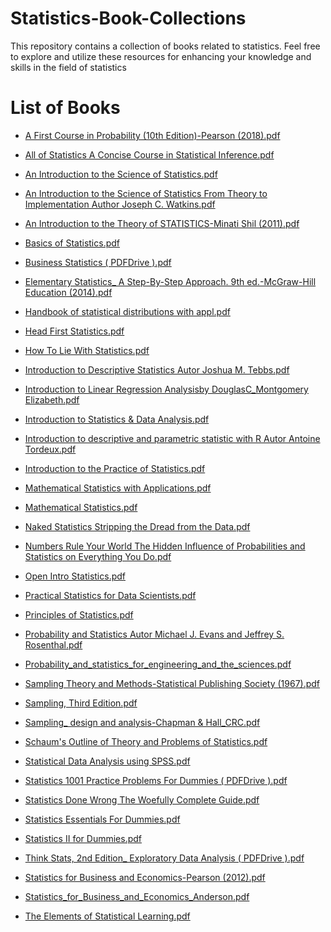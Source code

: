# Statistics-Book-Collections
This repository contains a collection of books related to statistics.  Feel free to explore and utilize these resources for enhancing your knowledge and skills in the field of statistics

# List of Books

-  [A First Course in Probability (10th Edition)-Pearson (2018).pdf](https://github.com/sawrab02/Statistics-Book-Collections/blob/main/Books/A%20First%20Course%20in%20Probability%20(10th%20Edition)-Pearson%20(2018).pdf)
 
-  [All of Statistics A Concise Course in Statistical Inference.pdf](https://github.com/sawrab02/Statistics-Book-Collections/blob/main/Books/All%20of%20Statistics%20A%20Concise%20Course%20in%20Statistical%20Inference.pdf)

-  [An Introduction to the Science of Statistics.pdf](https://github.com/sawrab02/Statistics-Book-Collections/blob/main/Books/An%20Introduction%20to%20the%20Science%20of%20Statistics.pdf)

-  [An Introduction to the Science of Statistics From Theory to Implementation Author Joseph C. Watkins.pdf](https://github.com/sawrab02/Statistics-Book-Collections/blob/main/Books/An%20Introduction%20to%20the%20Science%20of%20StatisticsFrom%20Theory%20to%20Implementation%20Author%20Joseph%20C.%20Watkins.pdf)

-  [An Introduction to the Theory of STATISTICS-Minati Shil (2011).pdf](https://github.com/sawrab02/Statistics-Book-Collections/blob/main/Books/An%20Introduction%20to%20the%20Theory%20of%20STATISTICS-Minati%20Shil%20(2011).pdf)

-  [Basics of Statistics.pdf](https://github.com/sawrab02/Statistics-Book-Collections/blob/main/Books/Basics%20of%20Statistics.pdf)

-  [Business Statistics ( PDFDrive ).pdf](https://github.com/sawrab02/Statistics-Book-Collections/blob/main/Books/Business%20Statistics%20(%20PDFDrive%20).pdf)

-  [Elementary Statistics_ A Step-By-Step Approach. 9th ed.-McGraw-Hill Education (2014).pdf](https://github.com/sawrab02/Statistics-Book-Collections/blob/main/Books/Elementary%20Statistics_%20A%20Step-By-Step%20Approach.%209th%20ed.-McGraw-Hill%20Education%20(2014).pdf)

-  [Handbook of statistical distributions with appl.pdf](https://github.com/sawrab02/Statistics-Book-Collections/blob/main/Books/Handbook%20of%20statistical%20distributions%20with%20appl.pdf)

-  [Head First Statistics.pdf](https://github.com/sawrab02/Statistics-Book-Collections/blob/main/Books/Head%20First%20Statistics.pdf)

-  [How To Lie With Statistics.pdf](https://github.com/sawrab02/Statistics-Book-Collections/blob/main/Books/How%20To%20Lie%20With%20Statistics.pdf)

-  [Introduction to Descriptive Statistics Autor Joshua M. Tebbs.pdf](https://github.com/sawrab02/Statistics-Book-Collections/blob/main/Books/Introduction%20to%20Descriptive%20Statistics%20Autor%20Joshua%20M.%20Tebbs.pdf)

-  [Introduction to Linear Regression Analysisby DouglasC_Montgomery Elizabeth.pdf](https://github.com/sawrab02/Statistics-Book-Collections/blob/main/Books/Introduction%20to%20Linear%20Regression%20Analysisby%20DouglasC_Montgomery%20Elizabeth.pdf)

-  [Introduction to Statistics & Data Analysis.pdf](https://github.com/sawrab02/Statistics-Book-Collections/blob/main/Books/Introduction%20to%20Statistics%20%26%20Data%20Analysis.pdf)

-  [Introduction to descriptive and parametric statistic with R Autor Antoine Tordeux.pdf](https://github.com/sawrab02/Statistics-Book-Collections/blob/main/Books/Introduction%20to%20descriptive%20and%20parametric%20statistic%20with%20R%20Autor%20Antoine%20Tordeux.pdf)

-  [Introduction to the Practice of Statistics.pdf](https://github.com/sawrab02/Statistics-Book-Collections/blob/main/Books/Introduction%20to%20the%20Practice%20of%20Statistics.pdf)

-  [Mathematical Statistics with Applications.pdf](https://github.com/sawrab02/Statistics-Book-Collections/blob/main/Books/Mathematical%20Statistics%20with%20Applications.pdf)

-  [Mathematical Statistics.pdf](https://github.com/sawrab02/Statistics-Book-Collections/blob/main/Books/Mathematical%20Statistics.pdf)

-  [Naked Statistics Stripping the Dread from the Data.pdf](https://github.com/sawrab02/Statistics-Book-Collections/blob/main/Books/Naked%20Statistics%20Stripping%20the%20Dread%20from%20the%20Data.pdf)

-  [Numbers Rule Your World The Hidden Influence of Probabilities and Statistics on Everything You Do.pdf](https://github.com/sawrab02/Statistics-Book-Collections/blob/main/Books/Numbers%20Rule%20Your%20World%20The%20Hidden%20Influence%20of%20Probabilities%20and%20Statistics%20on%20Everything%20You%20Do.pdf)

-  [Open Intro Statistics.pdf](https://github.com/sawrab02/Statistics-Book-Collections/blob/main/Books/Open%20Intro%20Statistics.pdf)

-  [Practical Statistics for Data Scientists.pdf](https://github.com/sawrab02/Statistics-Book-Collections/blob/main/Books/Practical%20Statistics%20for%20Data%20Scientists.pdf)

-  [Principles of Statistics.pdf](https://github.com/sawrab02/Statistics-Book-Collections/blob/main/Books/Principles%20of%20Statistics.pdf)

-  [Probability and Statistics Autor Michael J. Evans and Jeffrey S. Rosenthal.pdf](https://github.com/sawrab02/Statistics-Book-Collections/blob/main/Books/Probability%20and%20Statistics%20Autor%20Michael%20J.%20Evans%20and%20Jeffrey%20S.%20Rosenthal.pdf)

-  [Probability_and_statistics_for_engineering_and_the_sciences.pdf](https://github.com/sawrab02/Statistics-Book-Collections/blob/main/Books/Probability_and_statistics_for_engineering_and_the_sciences.pdf)

-  [Sampling Theory and Methods-Statistical Publishing Society (1967).pdf](https://github.com/sawrab02/Statistics-Book-Collections/blob/main/Books/Sampling%20Theory%20and%20Methods-Statistical%20Publishing%20Society%20(1967).pdf)

-  [Sampling, Third Edition.pdf](https://github.com/sawrab02/Statistics-Book-Collections/blob/main/Books/Sampling%2C%20Third%20Edition.pdf)

-  [Sampling_ design and analysis-Chapman & Hall_CRC.pdf](https://github.com/sawrab02/Statistics-Book-Collections/blob/main/Books/Sampling_%20design%20and%20analysis-Chapman%20%26%20Hall_CRC.pdf)

-  [Schaum's Outline of Theory and Problems of Statistics.pdf](https://github.com/sawrab02/Statistics-Book-Collections/blob/main/Books/Schaum's%20Outline%20of%20Theory%20and%20Problems%20of%20Statistics.pdf)

-  [Statistical  Data Analysis using SPSS.pdf](https://github.com/sawrab02/Statistics-Book-Collections/blob/main/Books/Statistical%20%20Data%20Analysis%20using%20SPSS.pdf)

-  [Statistics 1001 Practice Problems For Dummies ( PDFDrive ).pdf](https://github.com/sawrab02/Statistics-Book-Collections/blob/main/Books/Statistics%201001%20Practice%20Problems%20For%20Dummies%20(%20PDFDrive%20).pdf)

-  [Statistics Done Wrong The Woefully Complete Guide.pdf](https://github.com/sawrab02/Statistics-Book-Collections/blob/main/Books/Statistics%20Done%20Wrong%20The%20Woefully%20Complete%20Guide.pdf)

-  [Statistics Essentials For Dummies.pdf](https://github.com/sawrab02/Statistics-Book-Collections/blob/main/Books/Statistics%20Essentials%20For%20Dummies.pdf)

-  [Statistics II for Dummies.pdf](https://github.com/sawrab02/Statistics-Book-Collections/blob/main/Books/Statistics%20II%20for%20Dummies.pdf)

-  [Think Stats, 2nd Edition_ Exploratory Data Analysis ( PDFDrive ).pdf](https://github.com/sawrab02/Statistics-Book-Collections/blob/main/Books/Think%20Stats%2C%202nd%20Edition_%20Exploratory%20Data%20Analysis%20(%20PDFDrive%20).pdf)
 
-  [Statistics for Business and Economics-Pearson (2012).pdf](https://github.com/sawrab02/Statistics-Book-Collections/blob/main/Books/Statistics%20for%20Business%20and%20Economics-Pearson%20(2012).pdf)

-  [Statistics_for_Business_and_Economics_Anderson.pdf](https://github.com/sawrab02/Statistics-Book-Collections/blob/main/Books/Statistics_for_Business_and_Economics_Anderson.pdf)

-  [The Elements of Statistical Learning.pdf](https://github.com/md-sawrab/Statistics-Book-Collections/blob/main/Books/The%20Elements%20of%20Statistical%20Learning.pdf)
